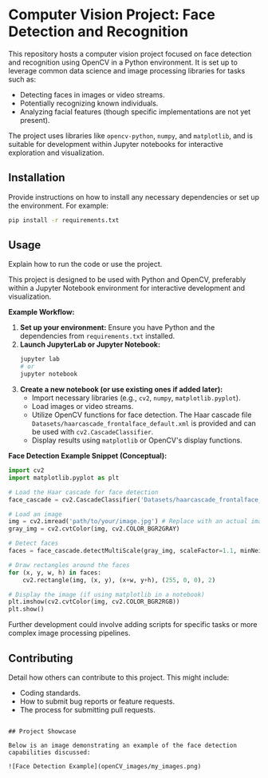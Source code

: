 # Computer Vision Project: Face Detection and Recognition

This repository hosts a computer vision project focused on face detection and recognition using OpenCV in a Python environment. It is set up to leverage common data science and image processing libraries for tasks such as:

- Detecting faces in images or video streams.
- Potentially recognizing known individuals.
- Analyzing facial features (though specific implementations are not yet present).

The project uses libraries like `opencv-python`, `numpy`, and `matplotlib`, and is suitable for development within Jupyter notebooks for interactive exploration and visualization.

## Installation

Provide instructions on how to install any necessary dependencies or set up the environment. For example:

```bash
pip install -r requirements.txt
```

## Usage

Explain how to run the code or use the project.

This project is designed to be used with Python and OpenCV, preferably within a Jupyter Notebook environment for interactive development and visualization.

**Example Workflow:**

1.  **Set up your environment:** Ensure you have Python and the dependencies from `requirements.txt` installed.
2.  **Launch JupyterLab or Jupyter Notebook:**
    ```bash
    jupyter lab
    # or
    jupyter notebook
    ```
3.  **Create a new notebook (or use existing ones if added later):**
    - Import necessary libraries (e.g., `cv2`, `numpy`, `matplotlib.pyplot`).
    - Load images or video streams.
    - Utilize OpenCV functions for face detection. The Haar cascade file `Datasets/haarcascade_frontalface_default.xml` is provided and can be used with `cv2.CascadeClassifier`.
    - Display results using `matplotlib` or OpenCV's display functions.

**Face Detection Example Snippet (Conceptual):**

```python
import cv2
import matplotlib.pyplot as plt

# Load the Haar cascade for face detection
face_cascade = cv2.CascadeClassifier('Datasets/haarcascade_frontalface_default.xml')

# Load an image
img = cv2.imread('path/to/your/image.jpg') # Replace with an actual image path
gray_img = cv2.cvtColor(img, cv2.COLOR_BGR2GRAY)

# Detect faces
faces = face_cascade.detectMultiScale(gray_img, scaleFactor=1.1, minNeighbors=5)

# Draw rectangles around the faces
for (x, y, w, h) in faces:
    cv2.rectangle(img, (x, y), (x+w, y+h), (255, 0, 0), 2)

# Display the image (if using matplotlib in a notebook)
plt.imshow(cv2.cvtColor(img, cv2.COLOR_BGR2RGB))
plt.show()
```

Further development could involve adding scripts for specific tasks or more complex image processing pipelines.

## Contributing

Detail how others can contribute to this project. This might include:

- Coding standards.
- How to submit bug reports or feature requests.
- The process for submitting pull requests.
```

## Project Showcase

Below is an image demonstrating an example of the face detection capabilities discussed:

![Face Detection Example](openCV_images/my_images.png)